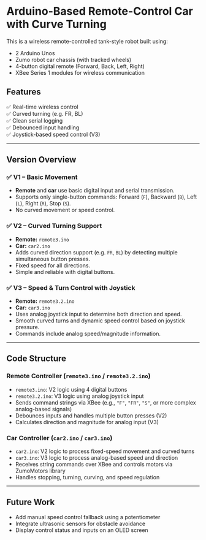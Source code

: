# Arduino-Based Remote-Control Car with Curve Turning

This is a wireless remote-controlled tank-style robot built using:
- 2 Arduino Unos  
- Zumo robot car chassis (with tracked wheels)  
- 4-button digital remote (Forward, Back, Left, Right)  
- XBee Series 1 modules for wireless communication  

## Features
✅ Real-time wireless control  
✅ Curved turning (e.g. FR, BL)  
✅ Clean serial logging  
✅ Debounced input handling  
✅ Joystick-based speed control (V3)

---

## Version Overview

### ✅ V1 – Basic Movement
- **Remote** and **car** use basic digital input and serial transmission.
- Supports only single-button commands: Forward (`F`), Backward (`B`), Left (`L`), Right (`R`), Stop (`S`).
- No curved movement or speed control.

### ✅ V2 – Curved Turning Support
- **Remote:** `remote3.ino`  
- **Car:** `car2.ino`
- Adds curved direction support (e.g. `FR`, `BL`) by detecting multiple simultaneous button presses.
- Fixed speed for all directions.
- Simple and reliable with digital buttons.

### ✅ V3 – Speed & Turn Control with Joystick
- **Remote:** `remote3.2.ino`  
- **Car:** `car3.ino`
- Uses analog joystick input to determine both direction and speed.
- Smooth curved turns and dynamic speed control based on joystick pressure.
- Commands include analog speed/magnitude information.

---

## Code Structure

### Remote Controller (`remote3.ino` / `remote3.2.ino`)
- `remote3.ino`: V2 logic using 4 digital buttons  
- `remote3.2.ino`: V3 logic using analog joystick input  
- Sends command strings via XBee (e.g., `"F"`, `"FR"`, `"S"`, or more complex analog-based signals)  
- Debounces inputs and handles multiple button presses (V2)  
- Calculates direction and magnitude for analog input (V3)

### Car Controller (`car2.ino` / `car3.ino`)
- `car2.ino`: V2 logic to process fixed-speed movement and curved turns  
- `car3.ino`: V3 logic to process analog-based speed and direction  
- Receives string commands over XBee and controls motors via ZumoMotors library  
- Handles stopping, turning, curving, and speed regulation

---

## Future Work
- Add manual speed control fallback using a potentiometer  
- Integrate ultrasonic sensors for obstacle avoidance  
- Display control status and inputs on an OLED screen  


